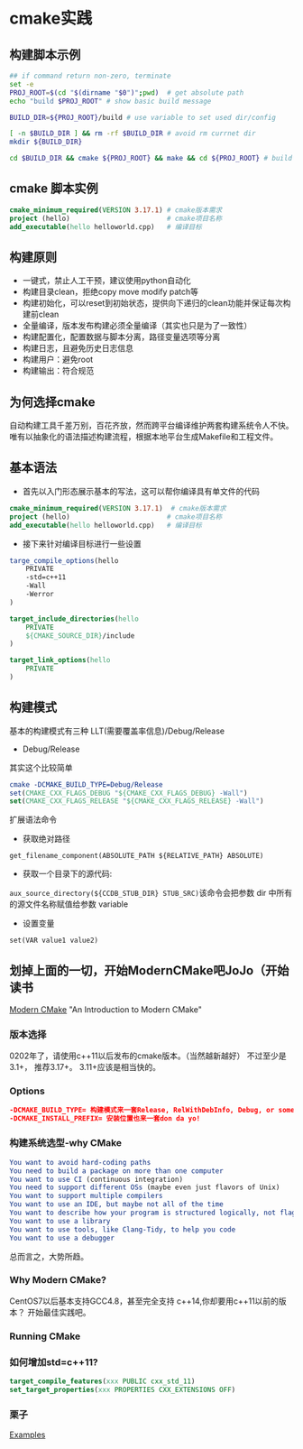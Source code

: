 # cmake实践

## 构建脚本示例

```bash
## if command return non-zero, terminate
set -e
PROJ_ROOT=$(cd "$(dirname "$0")";pwd)  # get absolute path
echo "build $PROJ_ROOT" # show basic build message

BUILD_DIR=${PROJ_ROOT}/build # use variable to set used dir/config

[ -n $BUILD_DIR ] && rm -rf $BUILD_DIR # avoid rm currnet dir
mkdir ${BUILD_DIR}

cd $BUILD_DIR && cmake ${PROJ_ROOT} && make && cd ${PROJ_ROOT} # build
```

## cmake 脚本实例

```cmake
cmake_minimum_required(VERSION 3.17.1) # cmake版本需求
project (hello)                        # cmake项目名称
add_executable(hello helloworld.cpp)   # 编译目标
```

## 构建原则

- 一键式，禁止人工干预，建议使用python自动化
- 构建目录clean，拒绝copy move modify patch等
- 构建初始化，可以reset到初始状态，提供向下递归的clean功能并保证每次构建前clean
- 全量编译，版本发布构建必须全量编译（其实也只是为了一致性）
- 构建配置化，配置数据与脚本分离，路径变量选项等分离
- 构建日志，且避免历史日志信息
- 构建用户：避免root
- 构建输出：符合规范

## 为何选择cmake

自动构建工具千差万别，百花齐放，然而跨平台编译维护两套构建系统令人不快。
唯有以抽象化的语法描述构建流程，根据本地平台生成Makefile和工程文件。

## 基本语法

- 首先以入门形态展示基本的写法，这可以帮你编译具有单文件的代码

```cmake
cmake_minimum_required(VERSION 3.17.1)  # cmake版本需求
project (hello)                        # cmake项目名称      
add_executable(hello helloworld.cpp)   # 编译目标
```

- 接下来针对编译目标进行一些设置

```cmake
targe_compile_options(hello
    PRIVATE
    -std=c++11
    -Wall
    -Werror
)

target_include_directories(hello
    PRIVATE
    ${CMAKE_SOURCE_DIR}/include
)

target_link_options(hello
    PRIVATE
)
```

## 构建模式

基本的构建模式有三种
LLT(需要覆盖率信息)/Debug/Release

- Debug/Release

其实这个比较简单

```cmake
cmake -DCMAKE_BUILD_TYPE=Debug/Release
set(CMAKE_CXX_FLAGS_DEBUG "${CMAKE_CXX_FLAGS_DEBUG} -Wall")
set(CMAKE_CXX_FLAGS_RELEASE "${CMAKE_CXX_FLAGS_RELEASE} -Wall")
```

扩展语法命令

- 获取绝对路径

 `get_filename_component(ABSOLUTE_PATH ${RELATIVE_PATH} ABSOLUTE)`

- 获取一个目录下的源代码:

`aux_source_directory(${CCDB_STUB_DIR} STUB_SRC)`该命令会把参数 dir 中所有的源文件名称赋值给参数 variable

- 设置变量

`set(VAR value1 value2)`

## 划掉上面的一切，开始ModernCMake吧JoJo（开始读书

[Modern CMake](https://cliutils.gitlab.io/modern-cmake/)
"An Introduction to Modern CMake"

### 版本选择

0202年了，请使用c++11以后发布的cmake版本。（当然越新越好）
不过至少是3.1+， 推荐3.17+。 3.11+应该是相当快的。

### Options

```cmake
-DCMAKE_BUILD_TYPE= 构建模式来一套Release, RelWithDebInfo, Debug, or sometimes more.
-DCMAKE_INSTALL_PREFIX= 安装位置也来一套don da yo!
```

### 构建系统选型-why CMake

```cmake
You want to avoid hard-coding paths
You need to build a package on more than one computer
You want to use CI (continuous integration)
You need to support different OSs (maybe even just flavors of Unix)
You want to support multiple compilers
You want to use an IDE, but maybe not all of the time
You want to describe how your program is structured logically, not flags and commands
You want to use a library
You want to use tools, like Clang-Tidy, to help you code
You want to use a debugger
```

总而言之，大势所趋。

### Why Modern CMake?

CentOS7以后基本支持GCC4.8，甚至完全支持 c++14,你却要用c++11以前的版本？
开始最佳实践吧。

### Running CMake

### 如何增加std=c++11?

```cmake
target_compile_features(xxx PUBLIC cxx_std_11)
set_target_properties(xxx PROPERTIES CXX_EXTENSIONS OFF)
```

### 栗子

[Examples](https://github.com/ttroy50/cmake-examples)
